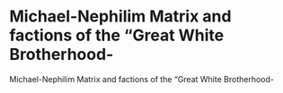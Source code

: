 # Michael-Nephilim Matrix and factions of the “Great White Brotherhood-

Michael-Nephilim Matrix and factions of the “Great White Brotherhood-